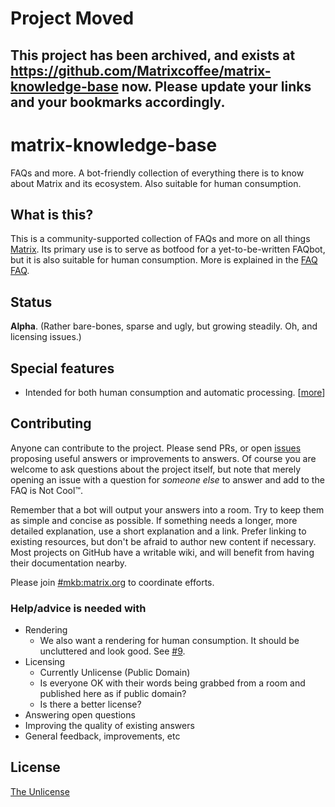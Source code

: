 # Project Moved

## This project has been archived, and exists at https://github.com/Matrixcoffee/matrix-knowledge-base now. Please update your links and your bookmarks accordingly.

# matrix-knowledge-base
FAQs and more. A bot-friendly collection of everything there is to know about Matrix and its ecosystem. Also suitable for human consumption.

## What is this?
This is a community-supported collection of FAQs and more on all things [Matrix](https://matrix.org). Its primary use is to serve as botfood for a yet-to-be-written FAQbot, but it is also suitable for human consumption. More is explained in the [FAQ FAQ](MatrixKB.org#faq-faq).

## Status
**Alpha**. (Rather bare-bones, sparse and ugly, but growing steadily. Oh, and licensing issues.)

## Special features
- Intended for both human consumption and automatic processing. [[more](MatrixKB.org#so-why-another-faq)]

## Contributing
Anyone can contribute to the project. Please send PRs, or open [issues](https://github.com/Matrixcoffee/matrix-knowledge-base/issues) proposing useful answers or improvements to answers. Of course you are welcome to ask questions about the project itself, but note that merely opening an issue with a question for _someone else_ to answer and add to the FAQ is Not Cool™.

Remember that a bot will output your answers into a room. Try to keep them as simple and concise as possible. If something needs a longer, more detailed explanation, use a short explanation and a link. Prefer linking to existing resources, but don't be afraid to author new content if necessary. Most projects on GitHub have a writable wiki, and will benefit from having their documentation nearby.

Please join [#mkb:matrix.org](https://matrix.to/#/#matrix-knowledge-base:matrix.org) to coordinate efforts.

### Help/advice is needed with
- Rendering
  - We also want a rendering for human consumption. It should be uncluttered and look good. See [#9](https://github.com/Matrixcoffee/matrix-knowledge-base/issues/9).
- Licensing
  - Currently Unlicense (Public Domain)
  - Is everyone OK with their words being grabbed from a room and published here as if public domain?
  - Is there a better license?
- Answering open questions
- Improving the quality of existing answers
- General feedback, improvements, etc

## License
[The Unlicense](LICENSE)
